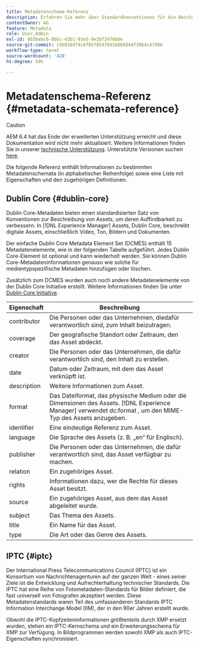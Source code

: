 ```yaml
---
title: Metadatenschema-Referenz
description: Erfahren Sie mehr über Standardkonventionen für die Beschreibung von Asset-Metadaten, einschließlich Dublin Core, IPTC und anderen Metadatenschemata.
contentOwner: AG
feature: Metadata
role: User,Admin
exl-id: 883bebc6-8bbc-43b1-91e5-9e2bf2470b6e
source-git-commit: c5b816d74c6f02f85476d16868844f39b4c47996
workflow-type: tm+mt
source-wordcount: '428'
ht-degree: 50%

---
```


# Metadatenschema-Referenz {#metadata-schemata-reference}

>[!CAUTION]
>
>AEM 6.4 hat das Ende der erweiterten Unterstützung erreicht und diese Dokumentation wird nicht mehr aktualisiert. Weitere Informationen finden Sie in unserer [technische Unterstützung](https://helpx.adobe.com/de/support/programs/eol-matrix.html). Unterstützte Versionen suchen [here](https://experienceleague.adobe.com/docs/?lang=de).

Die folgende Referenz enthält Informationen zu bestimmten Metadatenschemata (in alphabetischer Reihenfolge) sowie eine Liste mit Eigenschaften und den zugehörigen Definitionen.

## Dublin Core {#dublin-core}

Dublin Core-Metadaten bieten einen standardisierten Satz von Konventionen zur Beschreibung von Assets, um deren Auffindbarkeit zu verbessern. In [!DNL Experience Manager] Assets, Dublin Core, beschreibt digitale Assets, einschließlich Video, Ton, Bildern und Dokumenten.

Der einfache Dublin Core Metadata Element Set (DCMES) enthält 15 Metadatenelemente, wie in der folgenden Tabelle aufgeführt. Jedes Dublin Core-Element ist optional und kann wiederholt werden. Sie können Dublin Core-Metadateninformationen genauso wie solche für medientypspezifische Metadaten hinzufügen oder löschen.

Zusätzlich zum DCMES wurden auch noch andere Metadatenelemente von der Dublin Core Initiative erstellt. Weitere Informationen finden Sie unter [Dublin Core Initiative](https://dublincore.org/).

| Eigenschaft | Beschreibung |
|---|---|
| contributor | Die Personen oder das Unternehmen, diedafür verantwortlich sind, zum Inhalt beizutragen. |
| coverage | Der geografische Standort oder Zeitraum, den das Asset abdeckt. |
| creator | Die Personen oder das Unternehmen, die dafür verantwortlich sind, den Inhalt zu erstellen. |
| date | Datum oder Zeitraum, mit dem das Asset verknüpft ist. |
| description | Weitere Informationen zum Asset. |
| format | Das Dateiformat, das physische Medium oder die Dimensionen des Assets. [!DNL Experience Manager] verwendet dc:format , um den MIME-Typ des Assets anzugeben. |
| identifier | Eine eindeutige Referenz zum Asset. |
| language | Die Sprache des Assets (z. B. „en“ für Englisch). |
| publisher | Die Personen oder das Unternehmen, die dafür verantwortlich sind, das Asset verfügbar zu machen. |
| relation | Ein zugehöriges Asset. |
| rights | Informationen dazu, wer die Rechte für dieses Asset besitzt. |
| source | Ein zugehöriges Asset, aus dem das Asset abgeleitet wurde. |
| subject | Das Thema des Assets. |
| title | Ein Name für das Asset. |
| type | Die Art oder das Genre des Assets. |

## IPTC {#iptc}

Der International Press Telecommunications Council (IPTC) ist ein Konsortium von Nachrichtenagenturen auf der ganzen Welt - eines seiner Ziele ist die Entwicklung und Aufrechterhaltung technischer Standards. Die IPTC hat eine Reihe von Fotometadaten-Standards für Bilder definiert, die fast universell von Fotografen akzeptiert werden. Diese Metadatenstandards waren Teil des umfassenderen Standards IPTC Information Interchange Model (IIM), der in den 90er Jahren erstellt wurde.

Obwohl die IPTC-Kopfzeileninformationen größtenteils durch XMP ersetzt wurden, stehen ein IPTC-Kernschema und ein Erweiterungsschema für XMP zur Verfügung. In Bildprogrammen werden sowohl XMP als auch IPTC-Eigenschaften synchronisiert.
